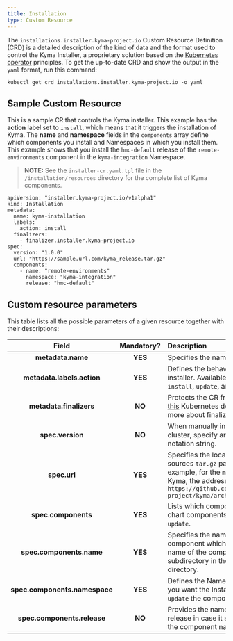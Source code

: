 ```yaml
---
title: Installation
type: Custom Resource
---
```


The `installations.installer.kyma-project.io` Custom Resource Definition (CRD) is a detailed description of the kind of data and the format used to control the Kyma Installer, a proprietary solution based on the
[Kubernetes operator](https://coreos.com/operators/) principles. To get the up-to-date CRD and show the output in the `yaml` format, run this command:  

```
kubectl get crd installations.installer.kyma-project.io -o yaml
```

## Sample Custom Resource

This is a sample CR that controls the Kyma installer. This example has the **action** label set to `install`, which means that it triggers the installation of Kyma. The  **name** and **namespace**  fields in the `components` array define which components you install and Namespaces in which you install them. This example shows that you install the `hmc-default` release of the `remote-environments` component in the `kyma-integration` Namespace. 

>**NOTE:** See the `installer-cr.yaml.tpl` file in the `/installation/resources` directory for the complete list of Kyma components.

```
apiVersion: "installer.kyma-project.io/v1alpha1"
kind: Installation
metadata:
  name: kyma-installation
  labels:
    action: install
  finalizers:
    - finalizer.installer.kyma-project.io
spec:
  version: "1.0.0"
  url: "https://sample.url.com/kyma_release.tar.gz"
  components: 
    - name: "remote-environments"
      namespace: "kyma-integration"
      release: "hmc-default"
```

## Custom resource parameters

This table lists all the possible parameters of a given resource together with their descriptions:

| Field   |      Mandatory?      |  Description |
|:----------:|:-------------:|:------|
| **metadata.name** | **YES** | Specifies the name of the CR. |
| **metadata.labels.action** | **YES** | Defines the behavior of the Kyma installer. Available options are `install`, `update`, and `uninstall`. |
| **metadata.finalizers** | **NO** | Protects the CR from deletion. Read [this](https://kubernetes.io/docs/tasks/access-kubernetes-api/custom-resources/custom-resource-definitions/#finalizers) Kubernetes document to learn more about finalizers. |
| **spec.version** | **NO** | When manually installing Kyma on a cluster, specify any valid [SemVer](https://semver.org/) notation string. |
| **spec.url** | **YES** | Specifies the location of the Kyma sources `tar.gz` package. For example, for the `master` branch of Kyma, the address is `https://github.com/kyma-project/kyma/archive/master.tar.gz` |
| **spec.components** | **YES** | Lists which components of Helm chart components to `install` or `update`. |
| **spec.components.name** | **YES** | Specifies the name of the component which is the same as the name of the component subdirectory in the `resources` directory. |
| **spec.components.namespace** | **YES** | Defines the Namespace in which you want the Installer to `install`, or `update` the component. |
| **spec.components.release** | **NO** | Provides the name of the Helm release in case it should differ from the component name. |
